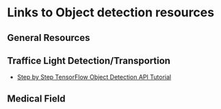 # Links to Object detection resources

## General Resources

## Traffice Light Detection/Transportion

* [Step by Step TensorFlow Object Detection API Tutorial](https://medium.com/@WuStangDan/step-by-step-tensorflow-object-detection-api-tutorial-part-1-selecting-a-model-a02b6aabe39e)

## Medical Field

##

